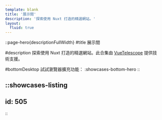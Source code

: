```yaml
---
template: blank
title: '展示間'
description: '探索使用 Nuxt 打造的精選網站。'
layout:
  fluid: true
---
```


::page-hero{descriptionFullWidth}
#title
展示間

#description
  探索使用 Nuxt 打造的精選網站。此合集由 [VueTelescope](https://vuetelescope.com) 提供技術支援。

#bottomDesktop
  試試瀏覽器擴充功能：
  :showcases-bottom-hero
::

::showcases-listing
---
id: 505
---
::
